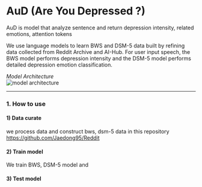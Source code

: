 # AuD (Are You Depressed ?)
AuD is model that analyze sentence and return depression intensity, related emotions, attention tokens 

We use language models to learn BWS and DSM-5 data built by refining data collected from Reddit Archive and AI-Hub. For user input speech, the BWS model performs depression intensity and the DSM-5 model performs detailed depression emotion classification.

_Model Architecture_   
![model architecture](https://user-images.githubusercontent.com/48609095/223356781-7e6dd680-9f92-4583-96bd-de4865ff857d.PNG)

***
### 1. How to use 
#### 1) Data curate 
we process data and construct bws, dsm-5 data in this repository   
https://github.com/Jaedong95/Reddit

#### 2) Train model 
We train BWS, DSM-5 model and 

#### 3) Test model 
